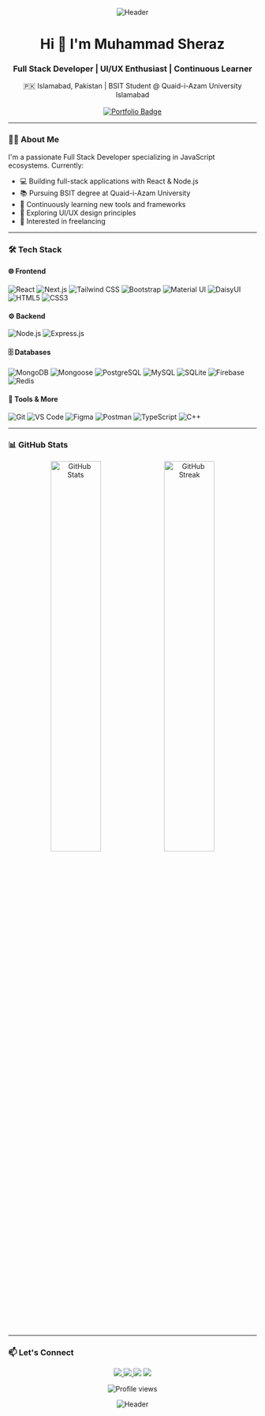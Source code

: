 <p align="center">
  <img src="https://capsule-render.vercel.app/api?type=waving&color=38BDF8&height=120&section=header&text=Muhammad%20Sheraz&fontSize=32&fontColor=ffffff&animation=fadeIn&fontAlignY=35" alt="Header" />
</p>

<h1 align="center">
  Hi 👋 I'm Muhammad Sheraz
</h1>
<h3 align="center">
  Full Stack Developer | UI/UX Enthusiast | Continuous Learner
</h3>

<div align="center">
  🇵🇰 Islamabad, Pakistan | BSIT Student @ Quaid-i-Azam University Islamabad <br><br>

  <a href="https://sherazportfolio.vercel.app" target="_blank">
    <img src="https://img.shields.io/badge/Portfolio-20232A?style=flat&logo=daisyui&logoColor=white" alt="Portfolio Badge">
  </a>
</div>


---

### 🧑‍💻 About Me
I'm a passionate Full Stack Developer specializing in JavaScript ecosystems. Currently:
- 💻 Building full-stack applications with React & Node.js
- 📚 Pursuing BSIT degree at Quaid-i-Azam University
- 🧠 Continuously learning new tools and frameworks
- 🎨 Exploring UI/UX design principles
- 🎯 Interested in freelancing

---

### 🛠️ Tech Stack

#### 🌐 Frontend
![React](https://img.shields.io/badge/React-20232A?style=flat&logo=react&logoColor=61DAFB)
![Next.js](https://img.shields.io/badge/Next.js-000000?style=flat&logo=nextdotjs&logoColor=white)
![Tailwind CSS](https://img.shields.io/badge/Tailwind_CSS-38B2AC?style=flat&logo=tailwind-css&logoColor=white)
![Bootstrap](https://img.shields.io/badge/Bootstrap-7952B3?style=flat&logo=bootstrap&logoColor=white)
![Material UI](https://img.shields.io/badge/Material--UI-007FFF?style=flat&logo=mui&logoColor=white)
![DaisyUI](https://img.shields.io/badge/DaisyUI-4B286D?style=flat&logo=daisyui&logoColor=white)
![HTML5](https://img.shields.io/badge/HTML5-E34F26?style=flat&logo=html5&logoColor=white)
![CSS3](https://img.shields.io/badge/CSS3-1572B6?style=flat&logo=css3&logoColor=white)

#### ⚙️ Backend
![Node.js](https://img.shields.io/badge/Node.js-339933?style=flat&logo=nodedotjs&logoColor=white)
![Express.js](https://img.shields.io/badge/Express.js-000000?style=flat&logo=express&logoColor=white)

#### 🗄️ Databases
![MongoDB](https://img.shields.io/badge/MongoDB-47A248?style=flat&logo=mongodb&logoColor=white)
![Mongoose](https://img.shields.io/badge/Mongoose-880000?style=flat&logo=mongoose&logoColor=white)
![PostgreSQL](https://img.shields.io/badge/PostgreSQL-336791?style=flat&logo=postgresql&logoColor=white)
![MySQL](https://img.shields.io/badge/MySQL-4479A1?style=flat&logo=mysql&logoColor=white)
![SQLite](https://img.shields.io/badge/SQLite-003B57?style=flat&logo=sqlite&logoColor=white)
![Firebase](https://img.shields.io/badge/Firebase-FFCA28?style=flat&logo=firebase&logoColor=black)
![Redis](https://img.shields.io/badge/Redis-DC382D?style=flat&logo=redis&logoColor=white)

#### 🔧 Tools & More
![Git](https://img.shields.io/badge/Git-F05032?style=flat&logo=git&logoColor=white)
![VS Code](https://img.shields.io/badge/VS_Code-007ACC?style=flat&logo=visualstudiocode&logoColor=white)
![Figma](https://img.shields.io/badge/Figma-F24E1E?style=flat&logo=figma&logoColor=white)
![Postman](https://img.shields.io/badge/Postman-FF6C37?style=flat&logo=postman&logoColor=white)
![TypeScript](https://img.shields.io/badge/TypeScript-3178C6?style=flat&logo=typescript&logoColor=white)
![C++](https://img.shields.io/badge/C++-00599C?style=flat&logo=c%2B%2B&logoColor=white)

---

### 📊 GitHub Stats
<p align="center">
  <img src="https://github-readme-stats.vercel.app/api?username=muhammadsherazsandila&show_icons=true&theme=radical" alt="GitHub Stats" width="45%">
  <img src="https://github-readme-streak-stats.herokuapp.com/?user=muhammadsherazsandila&theme=radical" alt="GitHub Streak" width="45%">
</p>

---

### 📫 Let's Connect
<p align="center">
  <a href="https://www.linkedin.com/in/muhammad-sheraz-800948347?utm_source=share&utm_campaign=share_via&utm_content=profile&utm_medium=android_app">
    <img src="https://img.shields.io/badge/LinkedIn-0077B5?style=for-the-badge&logo=linkedin&logoColor=white">
  </a>
  <a href="mailto:msd.sheraz046@gmail.com">
    <img src="https://img.shields.io/badge/Gmail-D14836?style=for-the-badge&logo=gmail&logoColor=white">
  </a
    <a href="https://www.facebook.com/muhammadsheraz046">
  <img src="https://img.shields.io/badge/Facebook-1877F2?style=for-the-badge&logo=facebook&logoColor=white">
</a>

  <a href="https://github.com/muhammadsherazsandila">
    <img src="https://img.shields.io/badge/GitHub-181717?style=for-the-badge&logo=github&logoColor=white">
  </a>
</p>

<p align="center">
  <img src="https://komarev.com/ghpvc/?username=muhammadsherazsandila&label=Profile%20Views&color=0e75b6&style=flat" alt="Profile views">
</p>

<p align="center">
  <img src="https://capsule-render.vercel.app/api?type=waving&color=38BDF8&height=120&section=footer&text=Thank%20You&fontSize=32&fontColor=ffffff&animation=fadeIn&fontAlignY=80" alt="Header" />
</p>
